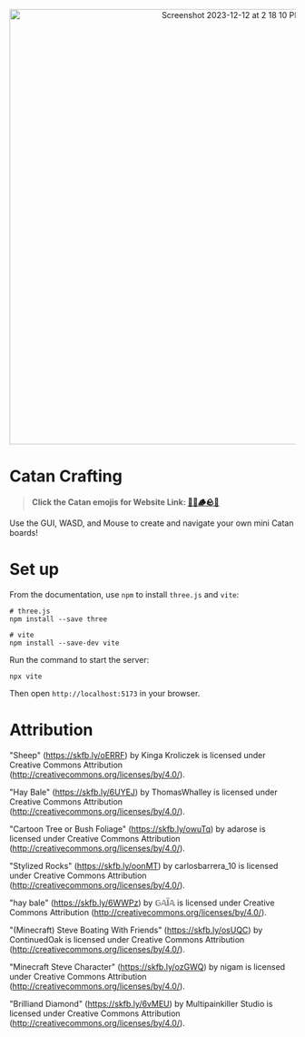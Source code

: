 <p align="center">
  <img width="767" alt="Screenshot 2023-12-12 at 2 18 10 PM" src="https://github.com/Mike-Do/catan-crafting/assets/24444124/632c67f4-054b-4925-a350-bccd422435f2">
</p>

# Catan Crafting

> **Click the Catan emojis for Website Link: [🧱🌾🪵🪨🐑](https://catan-crafting.vercel.app)**

Use the GUI, WASD, and Mouse to create and navigate your own mini Catan boards!

# Set up

From the documentation, use `npm` to install `three.js` and `vite`:

```
# three.js
npm install --save three

# vite
npm install --save-dev vite
```

Run the command to start the server:

```
npx vite
```

Then open `http://localhost:5173` in your browser.

# Attribution

"Sheep" (https://skfb.ly/oERRF) by Kinga Kroliczek is licensed under Creative Commons Attribution (http://creativecommons.org/licenses/by/4.0/).

"Hay Bale" (https://skfb.ly/6UYEJ) by ThomasWhalley is licensed under Creative Commons Attribution (http://creativecommons.org/licenses/by/4.0/).

"Cartoon Tree or Bush Foliage" (https://skfb.ly/owuTq) by adarose is licensed under Creative Commons Attribution (http://creativecommons.org/licenses/by/4.0/).

"Stylized Rocks" (https://skfb.ly/oonMT) by carlosbarrera_10 is licensed under Creative Commons Attribution (http://creativecommons.org/licenses/by/4.0/).

"hay bale" (https://skfb.ly/6WWPz) by 𝔾𝔸Ï𝔸 is licensed under Creative Commons Attribution (http://creativecommons.org/licenses/by/4.0/).

"(Minecraft) Steve Boating With Friends" (https://skfb.ly/osUQC) by ContinuedOak is licensed under Creative Commons Attribution (http://creativecommons.org/licenses/by/4.0/).

"Minecraft Steve Character" (https://skfb.ly/ozGWQ) by nigam is licensed under Creative Commons Attribution (http://creativecommons.org/licenses/by/4.0/).

"Brilliand Diamond" (https://skfb.ly/6vMEU) by Multipainkiller Studio is licensed under Creative Commons Attribution (http://creativecommons.org/licenses/by/4.0/).
